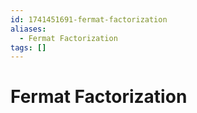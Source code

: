```yaml
---
id: 1741451691-fermat-factorization
aliases:
  - Fermat Factorization
tags: []
---
```


# Fermat Factorization
